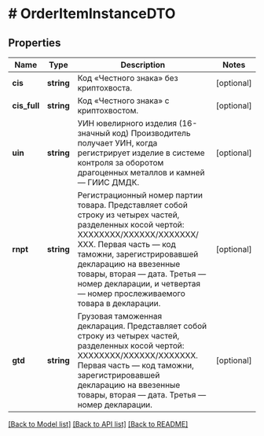 # # OrderItemInstanceDTO

## Properties

Name | Type | Description | Notes
------------ | ------------- | ------------- | -------------
**cis** | **string** | Код «Честного знака» без криптохвоста. | [optional]
**cis_full** | **string** | Код «Честного знака» с криптохвостом. | [optional]
**uin** | **string** | УИН ювелирного изделия (16-значный код) Производитель получает УИН, когда регистрирует изделие в системе контроля за оборотом драгоценных металлов и камней — ГИИС ДМДК. | [optional]
**rnpt** | **string** | Регистрационный номер партии товара. Представляет собой строку из четырех частей, разделенных косой чертой: ХХХХХХХХ/ХХХХХХ/ХХХХХХХ/ХХХ. Первая часть — код таможни, зарегистрировавшей декларацию на ввезенные товары, вторая — дата. Третья — номер декларации, и четвертая — номер прослеживаемого товара в декларации. | [optional]
**gtd** | **string** | Грузовая таможенная декларация. Представляет собой строку из четырех частей, разделенных косой чертой: ХХХХХХХХ/ХХХХХХ/ХХХХХХХ. Первая часть — код таможни, зарегистрировавшей декларацию на ввезенные товары, вторая — дата. Третья — номер декларации. | [optional]

[[Back to Model list]](../../README.md#models) [[Back to API list]](../../README.md#endpoints) [[Back to README]](../../README.md)
